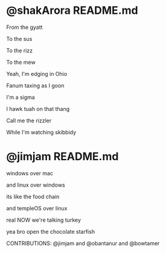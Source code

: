 # @shakArora README.md 

From the gyatt

To the sus

To the rizz

To the mew

Yeah, I'm edging in Ohio

Fanum taxing as I goon

I'm a sigma

I hawk tuah on that thang

Call me the rizzler

While I'm watching skibbidy

# @jimjam README.md

windows over mac

and linux over windows

its like the food chain

and templeOS over linux

real NOW we're talking turkey

yea bro open the chocolate starfish

CONTRIBUTIONS: @jimjam and @obantanur and @bowtamer
